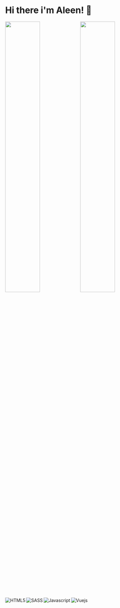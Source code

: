 # Hi there i'm Aleen! 👋

<img align="left"  width="47%" src="https://github-readme-stats.vercel.app/api?username=xettrialeen&show_icons=true&theme=radical" />
                                                                                                                                 
<img align="left" width="47%" src="https://github-readme-stats.vercel.app/api/top-langs/?username=xettrialeen&layout=compact"/>

<img align="left" alt="HTML5" src="https://img.shields.io/badge/html5-%23E34F26.svg?style=for-the-badge&logo=html5&logoColor=white" />
<img align="left"  alt="SASS"  src="https://img.shields.io/badge/SASS-hotpink.svg?style=for-the-badge&logo=SASS&logoColor=white" />
<img align="left"  alt="Javascript"  src="https://img.shields.io/badge/javascript-%23323330.svg?style=for-the-badge&logo=javascript&logoColor=%23F7DF1E" />
<img align="left"  alt="Vuejs"  src="https://img.shields.io/badge/vuejs-%2335495e.svg?style=for-the-badge&logo=vuedotjs&logoColor=%234FC08D" />








